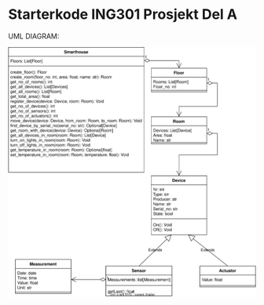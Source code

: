 # Starterkode ING301 Prosjekt Del A

UML DIAGRAM:

<img src="UML_diagram.svg" style="background-color: white">